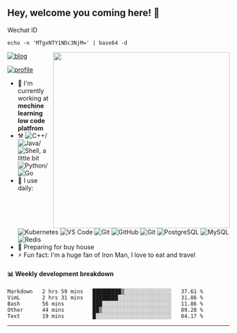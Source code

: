 ## Hey, welcome you coming here! :wave:

Wechat ID

```
echo -n 'MTgxNTY1NDc3NjM=' | base64 -d
```

<img align="right" src="https://github-readme-stats.vercel.app/api?username=chenwenjun-github&show_icons=true&icon_color=000000&text_color=000000&bg_color=ffffff&hide_title=false&title_color=000000" width="400" />

<p align="left">
	<a href="https://blog.csdn.net/chen_wen_jun"><img src="https://img.shields.io/badge/blog-200%20pageviews-ffffff.svg?style=social" alt="blog"></a>
</p>
<p align="left">
	<a href="https://komarev.com/ghpvc/?username=chenwenjun-github"><img src="https://komarev.com/ghpvc/?username=chenwenjun-github" alt="profile"></a>
</p>

- 🏢 I'm currently working at **mechine learning low code platfrom**
-   :hammer_and_pick: ![C++](https://img.shields.io/badge/-C++-00599C?style=plastic&logo=c)/ ![Java](https://img.shields.io/badge/-java-3f4441?style=plastic&logo=java)/ ![Shell](https://img.shields.io/badge/-Shell-blasck?style=plastic&logo=Shell), a little bit  ![Python](https://img.shields.io/badge/-Python-8fcfd1?style=plastic&logo=Python)/ ![Go](https://img.shields.io/badge/-Go-00599C?style=plastic&logo=go)
- 🚀 I use daily:
  ![Kubernetes](https://img.shields.io/badge/-Kubernetes?style=plastic&logo=kubernetes)
  ![VS Code](https://img.shields.io/badge/-VS%20Code-007ACC?style=plastic&logo=visual-studio-code)
  ![Git](https://img.shields.io/badge/-Git-black?style=plastic&logo=git)
  ![GitHub](https://img.shields.io/badge/-GitHub-181717?style=plastic&logo=github)
  ![Git](https://img.shields.io/badge/-Git-black?style=plastic&logo=git)
  ![PostgreSQL](https://img.shields.io/badge/-PostgreSQL-336791?style=plastic&logo=postgresql)
  ![MySQL](https://img.shields.io/badge/-MySQL-336791?style=plastic&logo=mysql)
  ![Redis](https://img.shields.io/badge/-Redis-336791?style=plastic&logo=redis)
-   :seedling: Preparing for buy house
- ⚡️ Fun fact: I'm a huge fan of Iron Man, I love to eat and travel


#### :bar_chart: Weekly development breakdown

<!--START_SECTION:waka-->
```text
Markdown   2 hrs 59 mins   █████████▒░░░░░░░░░░░░░░░   37.61 % 
VimL       2 hrs 31 mins   ████████░░░░░░░░░░░░░░░░░   31.86 % 
Bash       56 mins         ███░░░░░░░░░░░░░░░░░░░░░░   11.86 % 
Other      44 mins         ██▒░░░░░░░░░░░░░░░░░░░░░░   09.28 % 
Text       19 mins         █░░░░░░░░░░░░░░░░░░░░░░░░   04.17 % 
```
<!--END_SECTION:waka-->

---
